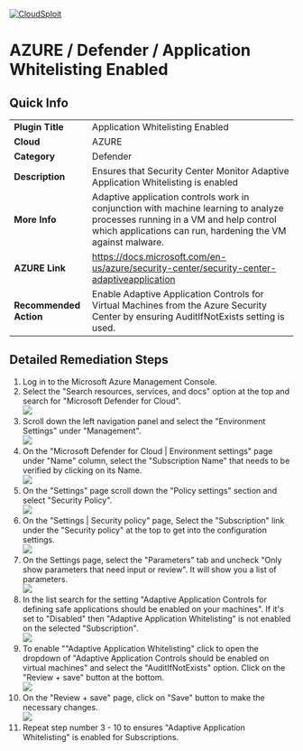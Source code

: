 [![CloudSploit](https://cloudsploit.com/img/logo-new-big-text-100.png "CloudSploit")](https://cloudsploit.com)

# AZURE / Defender / Application Whitelisting Enabled

## Quick Info

| | |
|-|-|
| **Plugin Title** | Application Whitelisting Enabled |
| **Cloud** | AZURE |
| **Category** | Defender |
| **Description** | Ensures that Security Center Monitor Adaptive Application Whitelisting is enabled |
| **More Info** | Adaptive application controls work in conjunction with machine learning to analyze processes running in a VM and help control which applications can run, hardening the VM against malware. |
| **AZURE Link** | https://docs.microsoft.com/en-us/azure/security-center/security-center-adaptiveapplication |
| **Recommended Action** | Enable Adaptive Application Controls for Virtual Machines from the Azure Security Center by ensuring AuditIfNotExists setting is used. |

## Detailed Remediation Steps

1. Log in to the Microsoft Azure Management Console.
2. Select the "Search resources, services, and docs" option at the top and search for "Microsoft Defender for Cloud". </br> <img src="/resources/azure/securitycenter/application-whitelisting-enabled/step2.png"/>
3. Scroll down the left navigation panel and select the "Environment Settings" under "Management".</br> <img src="/resources/azure/securitycenter/application-whitelisting-enabled/step3.png"/>
4. On the "Microsoft Defender for Cloud | Environment settings" page under "Name" column, select the "Subscription Name" that needs to be verified by clicking on its Name.</br> <img src="/resources/azure/securitycenter/application-whitelisting-enabled/step4.png"/>
5. On the "Settings" page scroll down the "Policy settings" section and select "Security Policy".</br> <img src="/resources/azure/securitycenter/application-whitelisting-enabled/step5.png"/>
6. On the "Settings | Security policy" page, Select the "Subscription" link under the "Security policy" at the top to get into the configuration settings. </br> <img src="/resources/azure/securitycenter/application-whitelisting-enabled/step6.png"/>
7. On the Settings page, select the "Parameters" tab and uncheck "Only show parameters that need input or review". It will show you a list of parameters.</br> <img src="/resources/azure/securitycenter/application-whitelisting-enabled/step7.png"/>
8. In the list search for the setting "Adaptive Application Controls for defining safe applications should be enabled on your machines". If it's set to "Disabled" then "Adaptive Application Whitelisting" is not enabled on the selected "Subscription".</br> <img src="/resources/azure/securitycenter/application-whitelisting-enabled/step8.png"/>
9. To enable ""Adaptive Application Whitelisting" click to open the dropdown of "Adaptive Application Controls should be enabled on virtual machines" and select the "AuditIfNotExists" option. Click on the "Review + save" button at the bottom. </br> <img src="/resources/azure/securitycenter/application-whitelisting-enabled/step9.png"/>
10. On the "Review + save" page, click on "Save" button to make the necessary changes.</br> <img src="/resources/azure/securitycenter/application-whitelisting-enabled/step10.png"/>
11. Repeat step number 3 - 10 to ensures "Adaptive Application Whitelisting" is enabled for Subscriptions.</br>
